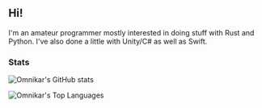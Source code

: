 ## Hi!

I'm an amateur programmer mostly interested in doing stuff with Rust and Python. I've also done a little with Unity/C# as well as Swift.

### Stats

![Omnikar's GitHub stats](https://github-readme-stats.vercel.app/api?username=Omnikar&hide_rank=true&theme=tokyonight&custom_title=GitHub%20Stats)

![Omnikar's Top Languages](https://github-readme-stats.vercel.app/api/top-langs/?username=Omnikar&theme=tokyonight)
